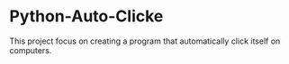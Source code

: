 # Python-Auto-Clicke
This project focus on creating a program that automatically click itself on computers.
